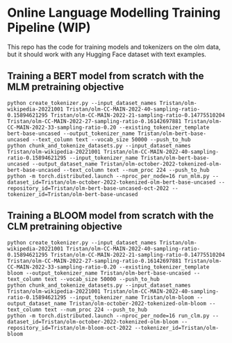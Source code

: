 # Online Language Modelling Training Pipeline (WIP)

This repo has the code for training models and tokenizers on the olm data, but it should work with any Hugging Face dataset with text examples.

## Training a BERT model from scratch with the MLM pretraining objective

```
python create_tokenizer.py --input_dataset_names Tristan/olm-wikipedia-20221001 Tristan/olm-CC-MAIN-2022-40-sampling-ratio-0.15894621295 Tristan/olm-CC-MAIN-2022-21-sampling-ratio-0.14775510204 Tristan/olm-CC-MAIN-2022-27-sampling-ratio-0.16142697881 Tristan/olm-CC-MAIN-2022-33-sampling-ratio-0.20 --existing_tokenizer_template bert-base-uncased --output_tokenizer_name Tristan/olm-bert-base-uncased --text_column text --vocab_size 50000 --push_to_hub
python chunk_and_tokenize_datasets.py --input_dataset_names Tristan/olm-wikipedia-20221001 Tristan/olm-CC-MAIN-2022-40-sampling-ratio-0.15894621295 --input_tokenizer_name Tristan/olm-bert-base-uncased --output_dataset_name Tristan/olm-october-2022-tokenized-olm-bert-base-uncased --text_column text --num_proc 224 --push_to_hub
python -m torch.distributed.launch --nproc_per_node=16 run_mlm.py --dataset_id=Tristan/olm-october-2022-tokenized-olm-bert-base-uncased --repository_id=Tristan/olm-bert-base-uncased-oct-2022 --tokenizer_id=Tristan/olm-bert-base-uncased
```

## Training a BLOOM model from scratch with the CLM pretraining objective

```
python create_tokenizer.py --input_dataset_names Tristan/olm-wikipedia-20221001 Tristan/olm-CC-MAIN-2022-40-sampling-ratio-0.15894621295 Tristan/olm-CC-MAIN-2022-21-sampling-ratio-0.14775510204 Tristan/olm-CC-MAIN-2022-27-sampling-ratio-0.16142697881 Tristan/olm-CC-MAIN-2022-33-sampling-ratio-0.20 --existing_tokenizer_template bloom --output_tokenizer_name Tristan/olm-bert-base-uncased --text_column text --vocab_size 50000 --push_to_hub
python chunk_and_tokenize_datasets.py --input_dataset_names Tristan/olm-wikipedia-20221001 Tristan/olm-CC-MAIN-2022-40-sampling-ratio-0.15894621295 --input_tokenizer_name Tristan/olm-bloom --output_dataset_name Tristan/olm-october-2022-tokenized-olm-bloom --text_column text --num_proc 224 --push_to_hub
python -m torch.distributed.launch --nproc_per_node=16 run_clm.py --dataset_id=Tristan/olm-october-2022-tokenized-olm-bloom --repository_id=Tristan/olm-bloom-oct-2022 --tokenizer_id=Tristan/olm-bloom
```

